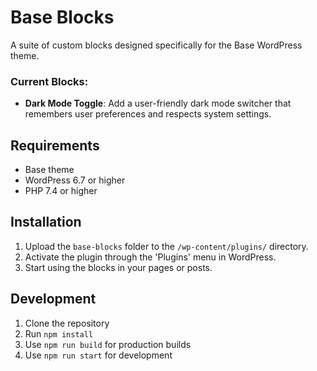 # Base Blocks

A suite of custom blocks designed specifically for the Base WordPress theme.

### Current Blocks:

- **Dark Mode Toggle**: Add a user-friendly dark mode switcher that remembers user preferences and respects system settings.

## Requirements

- Base theme
- WordPress 6.7 or higher
- PHP 7.4 or higher

## Installation

1. Upload the `base-blocks` folder to the `/wp-content/plugins/` directory.
2. Activate the plugin through the 'Plugins' menu in WordPress.
3. Start using the blocks in your pages or posts.

## Development

1. Clone the repository
2. Run `npm install`
3. Use `npm run build` for production builds
4. Use `npm run start` for development